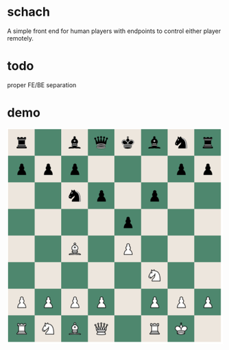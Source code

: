 # schach
A simple front end for human players with endpoints to control either player remotely.

# todo
proper FE/BE separation

# demo
![](demo-pic.png)
